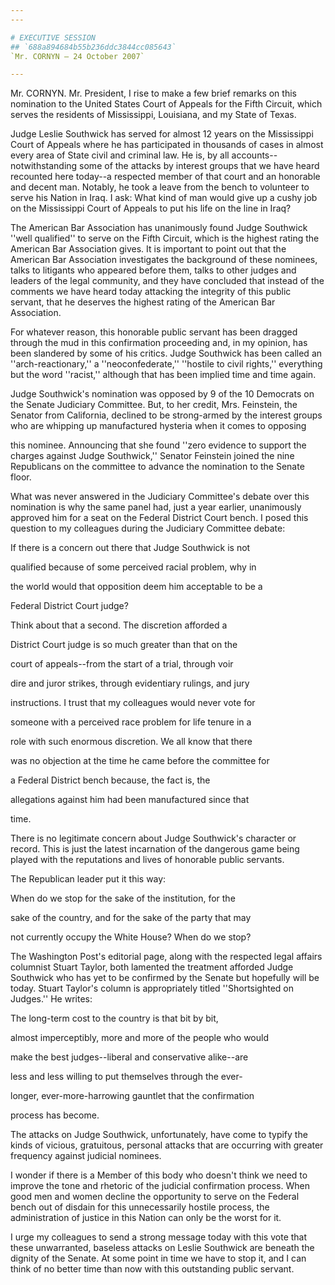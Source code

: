 ```yaml
---
---

# EXECUTIVE SESSION
## `688a894684b55b236ddc3844cc085643`
`Mr. CORNYN — 24 October 2007`

---
```



Mr. CORNYN. Mr. President, I rise to make a few brief remarks on this 
nomination to the United States Court of Appeals for the Fifth Circuit, 
which serves the residents of Mississippi, Louisiana, and my State of 
Texas.

Judge Leslie Southwick has served for almost 12 years on the 
Mississippi Court of Appeals where he has participated in thousands of 
cases in almost every area of State civil and criminal law. He is, by 
all accounts--notwithstanding some of the attacks by interest groups 
that we have heard recounted here today--a respected member of that 
court and an honorable and decent man. Notably, he took a leave from 
the bench to volunteer to serve his Nation in Iraq. I ask: What kind of 
man would give up a cushy job on the Mississippi Court of Appeals to 
put his life on the line in Iraq?

The American Bar Association has unanimously found Judge Southwick 
''well qualified'' to serve on the Fifth Circuit, which is the highest 
rating the American Bar Association gives. It is important to point out 
that the American Bar Association investigates the background of these 
nominees, talks to litigants who appeared before them, talks to other 
judges and leaders of the legal community, and they have concluded that 
instead of the comments we have heard today attacking the integrity of 
this public servant, that he deserves the highest rating of the 
American Bar Association.

For whatever reason, this honorable public servant has been dragged 
through the mud in this confirmation proceeding and, in my opinion, has 
been slandered by some of his critics. Judge Southwick has been called 
an ''arch-reactionary,'' a ''neoconfederate,'' ''hostile to civil 
rights,'' everything but the word ''racist,'' although that has been 
implied time and time again.

Judge Southwick's nomination was opposed by 9 of the 10 Democrats on 
the Senate Judiciary Committee. But, to her credit, Mrs. Feinstein, the 
Senator from California, declined to be strong-armed by the interest 
groups who are whipping up manufactured hysteria when it comes to 
opposing


this nominee. Announcing that she found ''zero evidence to support the 
charges against Judge Southwick,'' Senator Feinstein joined the nine 
Republicans on the committee to advance the nomination to the Senate 
floor.

What was never answered in the Judiciary Committee's debate over this 
nomination is why the same panel had, just a year earlier, unanimously 
approved him for a seat on the Federal District Court bench. I posed 
this question to my colleagues during the Judiciary Committee debate:




 If there is a concern out there that Judge Southwick is not 


 qualified because of some perceived racial problem, why in 


 the world would that opposition deem him acceptable to be a 


 Federal District Court judge?



 Think about that a second. The discretion afforded a 


 District Court judge is so much greater than that on the 


 court of appeals--from the start of a trial, through voir 


 dire and juror strikes, through evidentiary rulings, and jury 


 instructions. I trust that my colleagues would never vote for 


 someone with a perceived race problem for life tenure in a 


 role with such enormous discretion. We all know that there 


 was no objection at the time he came before the committee for 


 a Federal District bench because, the fact is, the 


 allegations against him had been manufactured since that 


 time.


There is no legitimate concern about Judge Southwick's character or 
record. This is just the latest incarnation of the dangerous game being 
played with the reputations and lives of honorable public servants.

The Republican leader put it this way:




 When do we stop for the sake of the institution, for the 


 sake of the country, and for the sake of the party that may 


 not currently occupy the White House? When do we stop?


The Washington Post's editorial page, along with the respected legal 
affairs columnist Stuart Taylor, both lamented the treatment afforded 
Judge Southwick who has yet to be confirmed by the Senate but hopefully 
will be today. Stuart Taylor's column is appropriately titled 
''Shortsighted on Judges.'' He writes:




 The long-term cost to the country is that bit by bit, 


 almost imperceptibly, more and more of the people who would 


 make the best judges--liberal and conservative alike--are 


 less and less willing to put themselves through the ever-


 longer, ever-more-harrowing gauntlet that the confirmation 


 process has become.


The attacks on Judge Southwick, unfortunately, have come to typify 
the kinds of vicious, gratuitous, personal attacks that are occurring 
with greater frequency against judicial nominees.

I wonder if there is a Member of this body who doesn't think we need 
to improve the tone and rhetoric of the judicial confirmation process. 
When good men and women decline the opportunity to serve on the Federal 
bench out of disdain for this unnecessarily hostile process, the 
administration of justice in this Nation can only be the worst for it.

I urge my colleagues to send a strong message today with this vote 
that these unwarranted, baseless attacks on Leslie Southwick are 
beneath the dignity of the Senate. At some point in time we have to 
stop it, and I can think of no better time than now with this 
outstanding public servant.